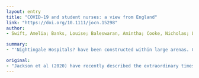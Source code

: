 ```yaml
---
layout: entry
title: "COVID-19 and student nurses: a view from England"
link: "https://doi.org/10.1111/jocn.15298"
author:
- Swift, Amelia; Banks, Louise; Baleswaran, Amintha; Cooke, Nicholas; Little, Cerys; McGrath, Linda; Meechan-Rogers, Ronnie; Neve, Alice; Rees, Helen; Tomlinson, Amy; Williams, Grace

summary:
- "'Nightingale Hospitals? have been constructed within large arenas. Clinical staff who have recently left National Health Service are being asked to return to practice to support the rapidly escalating numbers of patients. Nursing students from year two of their degree programme onwards will opt-in to an extended placement working to further bolster the number of care staff available. The number of cases and the associated mortality continues to rise."

original:
- "Jackson et al (2020) have recently described the extraordinary times we face as a result of the Covid-19 pandemic. As we write, the number of cases and the associated mortality continues to rise. In the United Kingdom (UK) a number of ?Nightingale Hospitals? have been constructed within large arenas. Clinical staff who have recently left National Health Service (NHS) are being asked to return to practice to support the rapidly escalating numbers of patients, and nursing students from year two of their degree programme onwards are being asked to opt-in to an extended placement working to further bolster the numbers of care staff available."
---
```


